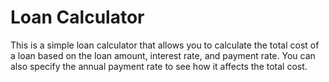 # Loan Calculator

This is a simple loan calculator that allows you to calculate the total cost of a loan based on the loan amount, interest rate, and payment rate. You can also specify the annual payment rate to see how it affects the total cost.
